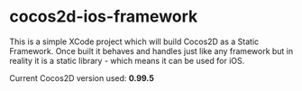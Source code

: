 cocos2d-ios-framework
=====================

This is a simple XCode project which will build Cocos2D as a Static Framework. Once built it behaves and handles just like any framework but in reality it is a static library - which means it can be used for iOS.

Current Cocos2D version used: __0.99.5__
